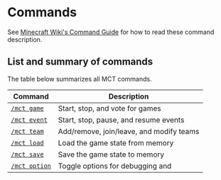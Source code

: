 # Commands

See [Minecraft Wiki's Command Guide](https://minecraft.fandom.com/wiki/Commands#Command_guide) for how to read these command description. 

## List and summary of commands

The table below summarizes all MCT commands.

|Command|Description|
|---|---|
| [`/mct game`](./commands/game.md)| Start, stop, and vote for games|
| [`/mct event`](#mct-event)| Start, stop, pause, and resume events|
| [`/mct team`](#mct-team)| Add/remove, join/leave, and modify teams|
| [`/mct load`](#mct-load)| Load the game state from memory|
| [`/mct save`](#mct-save)| Save the game state to memory|
| [`/mct option`](#mct-option)| Toggle options for debugging and |


